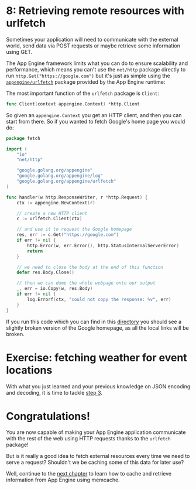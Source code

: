 # 8: Retrieving remote resources with urlfetch

Sometimes your application will need to communicate with the external world,
send data via POST requests or maybe retrieve some information using GET.

The App Engine framework limits what you can do to ensure scalability and
performance, which means you can't use the `net/http` package directly to
run `http.Get("https://google.com")` but it's just as simple using the
[`appengine/urlfetch`](https://cloud.google.com/appengine/docs/go/urlfetch/)
package provided by the App Engine runtime:

The most important function of the `urlfetch` package is `Client`:

```go
func Client(context appengine.Context) *http.Client
```

So given an `appengine.Context` you get an HTTP client, and then you can start
from there. So if you wanted to fetch Google's home page you would do:

[embedmd]:# (fetch/fetch.go /package fetch/ /^}/)
```go
package fetch

import (
	"io"
	"net/http"

	"google.golang.org/appengine"
	"google.golang.org/appengine/log"
	"google.golang.org/appengine/urlfetch"
)

func handler(w http.ResponseWriter, r *http.Request) {
	ctx := appengine.NewContext(r)

	// create a new HTTP client
	c := urlfetch.Client(ctx)

	// and use it to request the Google homepage
	res, err := c.Get("https://google.com")
	if err != nil {
		http.Error(w, err.Error(), http.StatusInternalServerError)
		return
	}

	// we need to close the body at the end of this function
	defer res.Body.Close()

	// then we can dump the whole webpage onto our output
	_, err = io.Copy(w, res.Body)
	if err != nil {
		log.Errorf(ctx, "could not copy the response: %v", err)
	}
}
```

If you run this code which you can find in this [directory](fetch) you should
see a slightly broken version of the Google homepage, as all the local links
will be broken.

# Exercise: fetching weather for event locations

With what you just learned and your previous knowledge on JSON encoding and
decoding, it is time to tackle [step 3](../events/step3/README.md).

# Congratulations!

You are now capable of making your App Engine application communicate with the
rest of the web using HTTP requests thanks to the `urlfetch` package!

But is it really a good idea to fetch external resources every time we need to
serve a request? Shouldn't we be caching some of this data for later use?

Well, continue to the [next chapter](../section09/README.md) to learn how to
cache and retrieve information from App Engine using memcache.
